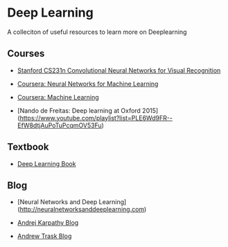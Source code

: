 # Deep Learning

A colleciton of useful resources to learn more on Deeplearning 

## Courses

* [Stanford CS231n Convolutional Neural Networks for Visual
   Recognition](http://cs231n.github.io/)
   
* [Coursera: Neural Networks for Machine Learning](https://www.coursera.org/learn/neural-networks)

* [Coursera: Machine Learning](https://www.coursera.org/learn/machine-learning)

* [Nando de Freitas: Deep learning at Oxford 2015] (https://www.youtube.com/playlist?list=PLE6Wd9FR--EfW8dtjAuPoTuPcqmOV53Fu)

## Textbook

* [Deep Learning Book](http://www.deeplearningbook.org)

## Blog

* [Neural Networks and Deep Learning] (http://neuralnetworksanddeeplearning.com)

* [Andrej Karpathy Blog](http://karpathy.github.io)

* [Andrew Trask Blog](http://iamtrask.github.io/)
